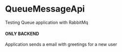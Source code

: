 # QueueMessageApi
Testing Queue application with RabbitMq

<h4>ONLY BACKEND</h4>

Application sends a email with greetings for a new user 
